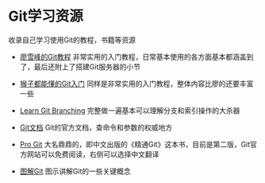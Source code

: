 # Git学习资源

收录自己学习使用Git的教程，书籍等资源

- [廖雪峰的Git教程](https://www.liaoxuefeng.com/wiki/0013739516305929606dd18361248578c67b8067c8c017b000)
非常实用的入门教程，日常基本使用的各方面基本都涵盖到了，最后还附上了搭建Git服务器的小节

- [猴子都能懂的Git入门](https://backlog.com/git-tutorial/cn/contents/)
同样是非常实用的入门教程，整体内容比廖的还要丰富一些

- [Learn Git Branching](https://learngitbranching.js.org/)
完整做一遍基本可以理解分支和索引操作的大杀器

- [Git文档](https://git-scm.com/docs)
Git的官方文档，查命令和参数的权威地方

- [Pro Git](https://git-scm.com/book/en/v2)
大名鼎鼎的<Pro Git>，即中文出版的《精通Git》这本书，目前是第二版，Git官方网站可以免费阅读，右侧可以选择中文翻译

- [图解Git](https://marklodato.github.io/visual-git-guide/index-en.html)
图示讲解Git的一些关键概念
